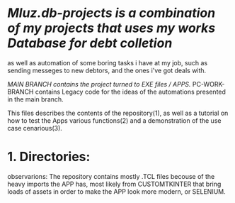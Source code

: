 # *Mluz.db-projects is a combination of my projects that uses my works Database for debt colletion*
as well as automation of some boring tasks i have at my job, such as sending messeges to new debtors, and the ones i've got deals with.

*MAIN BRANCH contains the project turned to EXE files / APPS.*
PC-WORK-BRANCH contains Legacy code for the ideas of the automations presented in the main branch.

This files describes the contents of the repository(1), as well as a tutorial on how to test the Apps various functions(2) and a demonstration of the use case cenarious(3).


# 1. Directories:

observarions: The repository contains mostly .TCL files becouse of the heavy imports the APP has, most likely from CUSTOMTKINTER that bring loads of assets in order to make the APP look more modern, or SELENIUM.
